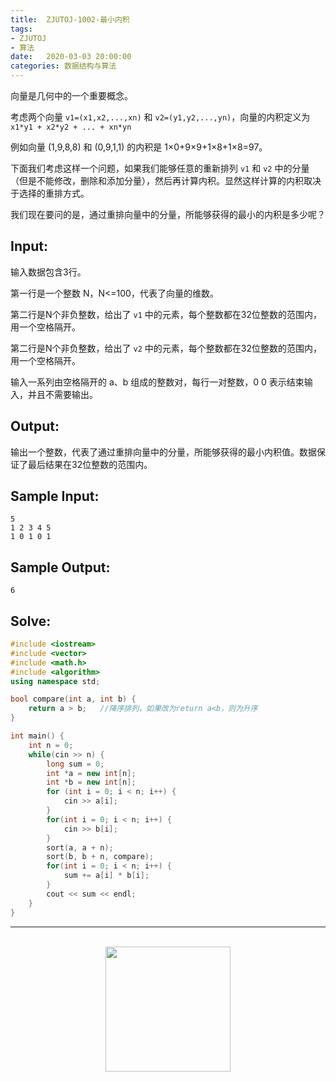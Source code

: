 ```yaml
---
title:  ZJUTOJ-1002-最小内积
tags:
- ZJUTOJ
- 算法
date:   2020-03-03 20:00:00
categories: 数据结构与算法
---
```


向量是几何中的一个重要概念。

考虑两个向量 `v1=(x1,x2,...,xn)` 和 `v2=(y1,y2,...,yn)`，向量的内积定义为 `x1*y1 + x2*y2 + ... + xn*yn`

例如向量 (1,9,8,8) 和 (0,9,1,1) 的内积是 1×0+9×9+1×8+1×8=97。

下面我们考虑这样一个问题，如果我们能够任意的重新排列 `v1` 和 `v2` 中的分量（但是不能修改，删除和添加分量），然后再计算内积。显然这样计算的内积取决于选择的重排方式。

我们现在要问的是，通过重排向量中的分量，所能够获得的最小的内积是多少呢？

## Input:

输入数据包含3行。

第一行是一个整数 N，N<=100，代表了向量的维数。

第二行是N个非负整数，给出了 `v1` 中的元素，每个整数都在32位整数的范围内，用一个空格隔开。

第二行是N个非负整数，给出了 `v2` 中的元素，每个整数都在32位整数的范围内，用一个空格隔开。

输入一系列由空格隔开的 a、b 组成的整数对，每行一对整数，0 0 表示结束输入，并且不需要输出。

## Output:

输出一个整数，代表了通过重排向量中的分量，所能够获得的最小内积值。数据保证了最后结果在32位整数的范围内。

## Sample Input:

```
5
1 2 3 4 5
1 0 1 0 1
```

## Sample Output:

```
6
```

## Solve:

```c++
#include <iostream>
#include <vector>
#include <math.h>
#include <algorithm>
using namespace std;

bool compare(int a, int b) {
    return a > b;   //降序排列，如果改为return a<b，则为升序
}

int main() {
    int n = 0;
    while(cin >> n) {
        long sum = 0;
        int *a = new int[n];
        int *b = new int[n];
        for (int i = 0; i < n; i++) {
            cin >> a[i];
        }
        for(int i = 0; i < n; i++) {
            cin >> b[i];
        }
        sort(a, a + n);
        sort(b, b + n, compare);
        for(int i = 0; i < n; i++) {
            sum += a[i] * b[i];
        }
        cout << sum << endl;
    }
}
```

<div align="center">
    <hr style="height:1px;"/>
    <br>
    <img width="200px" src="https://runcoderhang.github.io/thumbnails/wxgzh-hang.png">
</div>